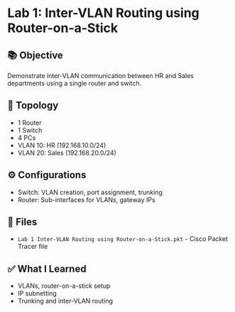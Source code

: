 # Lab 1: Inter-VLAN Routing using Router-on-a-Stick

## 📚 Objective
Demonstrate inter-VLAN communication between HR and Sales departments using a single router and switch.

## 🧱 Topology
- 1 Router
- 1 Switch
- 4 PCs
- VLAN 10: HR (192.168.10.0/24)
- VLAN 20: Sales (192.168.20.0/24)

## ⚙️ Configurations
- Switch: VLAN creation, port assignment, trunking
- Router: Sub-interfaces for VLANs, gateway IPs

## 📂 Files
- `Lab 1 Inter-VLAN Routing using Router-on-a-Stick.pkt` - Cisco Packet Tracer file

## ✅ What I Learned
- VLANs, router-on-a-stick setup
- IP subnetting
- Trunking and inter-VLAN routing
